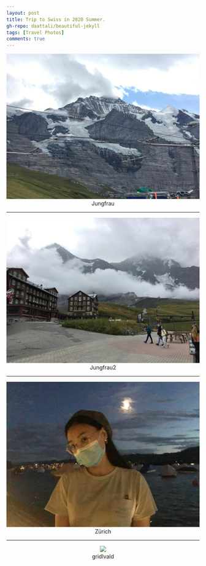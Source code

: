 ```yaml
---
layout: post
title: Trip to Swiss in 2020 Summer.
gh-repo: daattali/beautiful-jekyll
tags: [Travel Photos]
comments: true
---
```

<div align=center>
<img src="/Lifang/Switzerland/Jungfrau.jpeg"  />
</div>
<center>Jungfrau</center>

___

<div align=center>
<img src="/Lifang/Switzerland/Jungfrau2.jpeg"  />
</div>
<center>Jungfrau2</center>

___

<div align=center>
<img src="/Lifang/Switzerland/Zurich.jpeg"  />
</div>
<center>Zürich</center>

___

<div align=center>
<img src="/Lifang/Switzerland/gridlvald.jpg"  />
</div>
<center>gridlvald</center>



